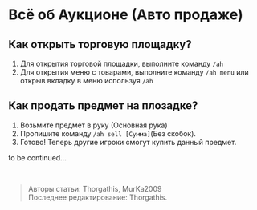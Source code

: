 # Всё об Аукционе (Авто продаже)

## Как открыть торговую площадку?

1. Для открытия торговой площадки, выполните команду ```/ah```
2. Для открытия меню с товарами, выполните команду ```/ah menu``` или открыв вкладку в меню используя ```/ah```

## Как продать предмет на плозадке?

1. Возьмите предмет в руку (Основная рука)
2. Пропишите команду ```/ah sell [Сумма]```(Без скобок).
3. Готово! Теперь другие игроки смогут купить данный предмет.

to be continued...

<br>

> Авторы статьи: Thorgathis, MurKa2009 <br>
> Последнее редактирование: Thorgathis.
